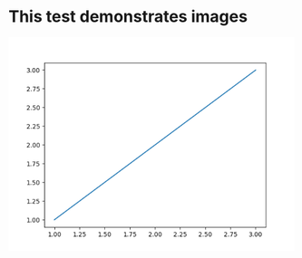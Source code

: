 # This test demonstrates images

![2820a09958b670649bf211ef97dc95aeeb41d62c](image/2820a09958b670649bf211ef97dc95aeeb41d62c)
